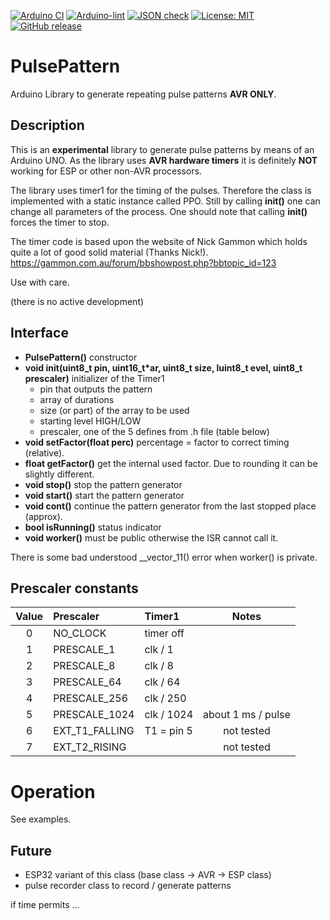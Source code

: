 
[![Arduino CI](https://github.com/RobTillaart/PulsePattern/workflows/Arduino%20CI/badge.svg)](https://github.com/marketplace/actions/arduino_ci)
[![Arduino-lint](https://github.com/RobTillaart/PulsePattern/actions/workflows/arduino-lint.yml/badge.svg)](https://github.com/RobTillaart/PulsePattern/actions/workflows/arduino-lint.yml)
[![JSON check](https://github.com/RobTillaart/PulsePattern/actions/workflows/jsoncheck.yml/badge.svg)](https://github.com/RobTillaart/PulsePattern/actions/workflows/jsoncheck.yml)
[![License: MIT](https://img.shields.io/badge/license-MIT-green.svg)](https://github.com/RobTillaart/PulsePattern/blob/master/LICENSE)
[![GitHub release](https://img.shields.io/github/release/RobTillaart/PulsePattern.svg?maxAge=3600)](https://github.com/RobTillaart/PulsePattern/releases)


# PulsePattern

Arduino Library to generate repeating pulse patterns **AVR ONLY**.


## Description

This is an **experimental** library to generate pulse patterns by means of an Arduino UNO.
As the library uses **AVR hardware timers** it is definitely **NOT** working for ESP
or other non-AVR processors.

The library uses timer1 for the timing of the pulses.
Therefore the class is implemented with a static instance called PPO.
Still by calling **init()** one can change all parameters of the process.
One should note that calling **init()** forces the timer to stop.

The timer code is based upon the website of Nick Gammon which
holds quite a lot of good solid material (Thanks Nick!).
https://gammon.com.au/forum/bbshowpost.php?bbtopic_id=123

Use with care.

(there is no active development)


## Interface

- **PulsePattern()** constructor
- **void init(uint8_t pin, uint16_t\*ar, uint8_t size, luint8_t evel, uint8_t prescaler)** initializer of the Timer1
   - pin that outputs the pattern
   - array of durations
   - size (or part) of the array to be used
   - starting level HIGH/LOW
   - prescaler, one of the 5 defines from .h file (table below)
- **void setFactor(float perc)** percentage = factor to correct timing (relative).
- **float getFactor()** get the internal used factor. Due to rounding it can be slightly different.
- **void stop()** stop the pattern generator
- **void start()** start the pattern generator
- **void cont()** continue the pattern generator from the last stopped place (approx).
- **bool isRunning()** status indicator
- **void worker()** must be public otherwise the ISR cannot call it.

There is some bad understood __vector_11() error when worker() is private.


## Prescaler constants

| Value | Prescaler      | Timer1     | Notes       |
|:-----:|:---------------|:-----------|:-----------:|
|  0    | NO_CLOCK       | timer off  | 
|  1    | PRESCALE_1     | clk / 1    | 
|  2    | PRESCALE_8     | clk / 8    | 
|  3    | PRESCALE_64    | clk / 64   | 
|  4    | PRESCALE_256   | clk / 250  | 
|  5    | PRESCALE_1024  | clk / 1024 | about 1 ms / pulse
|  6    | EXT_T1_FALLING | T1 = pin 5 | not tested
|  7    | EXT_T2_RISING  |            | not tested


# Operation

See examples.


## Future

- ESP32 variant of this class (base class -> AVR -> ESP class)
- pulse recorder class to record / generate patterns

if time permits ...

